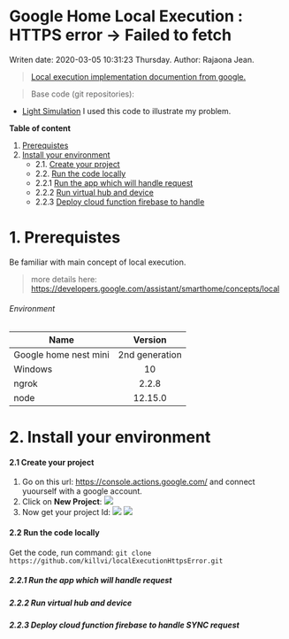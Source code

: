 # Google Home Local Execution : HTTPS error -> Failed to fetch
Writen date: 2020-03-05 10:31:23 Thursday.
Author: Rajaona Jean.

>[Local execution implementation documention from google.](https://developers.google.com/assistant/smarthome/concepts/local)

> Base code (git repositories): 
  - [Light Simulation](https://github.com/actions-on-google/smart-home-local)
  	I used this code to illustrate my problem.

**Table of content**

1. [Prerequistes](#prerequistes)
2. [Install your environment](#install-env)
	+ 2.1. [Create your project](#create-project)
	+ 2.2. [Run the code locally](#run-locally)
	 + 2.2.1 [Run the app which will handle request](#run-app)
	 + 2.2.2 [Run virtual hub and device](#run-hub)
	 + 2.2.3 [Deploy cloud function firebase to handle ](#sync)

<a name="prerequistes"></a>

# 1. Prerequistes

Be familiar with main concept of local execution.
> more details here: https://developers.google.com/assistant/smarthome/concepts/local

######  Environment
|       Name        |  Version                              | 
|----------| :--------------------------: |
| Google home nest mini   |        2nd generation     |
| Windows | 10 |
| ngrok | 2.2.8 |
| node  | 12.15.0 |

<a name="install-env"></a>

# 2. Install your environment

<a name="create-project"></a>

#### 2.1 Create your project
 1. Go on this url: https://console.actions.google.com/ and connect yuourself with a google account.
 2. Click on **New Project**:
 	![](images/new_project)
 3. Now get your project Id:
	![](images/first_page)
	![](images/project_id)

<a name="run-locally"></a>

#### 2.2 Run the code locally
Get the code, run command: `git clone https://github.com/killvi/localExecutionHttpsError.git`

<a name="run-app"></a>

##### 2.2.1 Run the app which will handle request

<a name="run-hub"></a>

##### 2.2.2 Run virtual hub and device

<a name="sync"></a>

##### 2.2.3 Deploy cloud function firebase to handle SYNC request